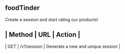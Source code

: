 ## foodTinder
Create a session and start rating our products!

| Method | URL | Action |
-------------------------
| GET | /v1/session | Generate a new and unique session | 
